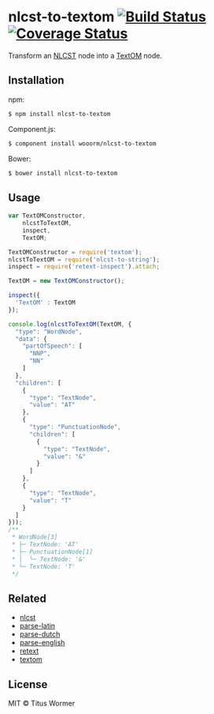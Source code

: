 # nlcst-to-textom [![Build Status](https://img.shields.io/travis/wooorm/nlcst-to-textom.svg)](https://travis-ci.org/wooorm/nlcst-to-textom) [![Coverage Status](https://img.shields.io/coveralls/wooorm/nlcst-to-textom.svg)](https://coveralls.io/r/wooorm/nlcst-to-textom?branch=master)

Transform an [NLCST](https://github.com/wooorm/nlcst) node into a [TextOM](https://github.com/wooorm/textom) node.

## Installation

npm:
```sh
$ npm install nlcst-to-textom
```

Component.js:
```sh
$ component install wooorm/nlcst-to-textom
```

Bower:
```sh
$ bower install nlcst-to-textom
```

## Usage

````js
var TextOMConstructor,
    nlcstToTextOM,
    inspect,
    TextOM;

TextOMConstructor = require('textom');
nlcstToTextOM = require('nlcst-to-string');
inspect = require('retext-inspect').attach;

TextOM = new TextOMConstructor();

inspect({
  'TextOM' : TextOM
});

console.log(nlcstToTextOM(TextOM, {
  "type": "WordNode",
  "data": {
    "partOfSpeech": [
      "NNP",
      "NN"
    ]
  },
  "children": [
    {
      "type": "TextNode",
      "value": "AT"
    },
    {
      "type": "PunctuationNode",
      "children": [
        {
          "type": "TextNode",
          "value": "&"
        }
      ]
    },
    {
      "type": "TextNode",
      "value": "T"
    }
  ]
}));
/**
 * WordNode[3]
 * ├─ TextNode: 'AT'
 * ├─ PunctuationNode[1]
 * │  └─ TextNode: '&'
 * └─ TextNode: 'T'
 */
````

## Related

- [nlcst](https://github.com/wooorm/parse-nlcst)
- [parse-latin](https://github.com/wooorm/parse-latin)
- [parse-dutch](https://github.com/wooorm/parse-dutch)
- [parse-english](https://github.com/wooorm/parse-english)
- [retext](https://github.com/wooorm/retext)
- [textom](https://github.com/wooorm/textom)

## License

MIT © Titus Wormer
